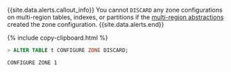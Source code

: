 {{site.data.alerts.callout_info}}
You cannot `DISCARD` any zone configurations on multi-region tables, indexes, or partitions if the [multi-region abstractions](migrate-to-multiregion-sql.html#replication-zone-patterns-and-multi-region-sql-abstractions) created the zone configuration.
{{site.data.alerts.end}}

{% include copy-clipboard.html %}
~~~ sql
> ALTER TABLE t CONFIGURE ZONE DISCARD;
~~~

~~~
CONFIGURE ZONE 1
~~~
